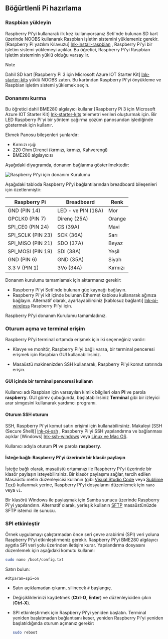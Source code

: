## <a name="prepare-your-raspberry-pi"></a>Böğürtlenli Pi hazırlama

### <a name="install-raspbian"></a>Raspbian yükleyin

Raspberry Pi'yi kullanarak ilk kez kullanıyorsanız Seti'nde bulunan SD kart üzerinde NOOBS kullanarak Raspbian işletim sistemini yüklemeniz gerekir. [Raspberry Pi yazılım Kılavuzu] [ lnk-install-raspbian] , Raspberry Pi'yi bir işletim sistemi yüklemeyi açıklar. Bu öğretici, Raspberry Pi'yi Raspbian işletim sisteminin yüklü olduğu varsayılır.

> [!NOTE]
> Dahil SD kart [Raspberry Pi 3 için Microsoft Azure IOT Starter Kit] [ lnk-starter-kits] yüklü NOOBS zaten. Bu kartından Raspberry Pi'yi önyükleme ve Raspbian işletim sistemi yüklemek seçin.

### <a name="set-up-the-hardware"></a>Donanımı kurma

Bu öğretici dahil BME280 algılayıcı kullanır [Raspberry Pi 3 için Microsoft Azure IOT Starter Kit] [ lnk-starter-kits] telemetri verileri oluşturmak için. Bir LED Raspberry Pi'yi bir yöntem çağırma çözüm panosundan işlediğinde göstermek için kullanır.

Ekmek Panosu bileşenleri şunlardır:

- Kırmızı ışığı
- 220 Ohm Direnci (kırmızı, kırmızı, Kahverengi)
- BME280 algılayıcısı

Aşağıdaki diyagramda, donanım bağlanma gösterilmektedir:

![Raspberry Pi'yi için donanım Kurulumu][img-connection-diagram]

Aşağıdaki tabloda Raspberry Pi'yi bağlantılarından breadboard bileşenleri için özetlenmiştir:

| Raspberry Pi            | Breadboard             |Renk         |
| ----------------------- | ---------------------- | ------------- |
| GND (PIN 14)            | LED - ve PIN (18A)      | Mor          |
| GPCLK0 (PIN 7)          | Direnç (25A)         | Orange          |
| SPI_CE0 (PIN 24)        | CS (39A)               | Mavi          |
| SPI_SCLK (PIN 23)       | SCK (36A)              | Sarı        |
| SPI_MISO (PIN 21)       | SDO (37A)              | Beyaz         |
| SPI_MOSI (PIN 19)       | SDI (38A)              | Yeşil         |
| GND (PIN 6)             | GND (35A)              | Siyah         |
| 3.3 V (PIN 1)           | 3Vo (34A)              | Kırmızı           |

Donanım kurulumu tamamlamak için aktarmanız gerekir:

- Raspberry Pi'yi Seti'nde bulunan güç kaynağı bağlayın.
- Raspberry Pi'yi kit içinde bulunan Ethernet kablosu kullanarak ağınıza bağlayın. Alternatif olarak, ayarlayabilirsiniz [kablosuz bağlantı] [ lnk-pi-wireless] Raspberry Pi'yi için.

Raspberry Pi'yi donanım Kurulumu tamamladınız.

### <a name="sign-in-and-access-the-terminal"></a>Oturum açma ve terminal erişim

Raspberry Pi'yi terminal ortamda erişmek için iki seçeneğiniz vardır:

- Klavye ve monitör, Raspberry Pi'yi bağlı varsa, bir terminal penceresi erişmek için Raspbian GUI kullanabilirsiniz.

- Masaüstü makinenizden SSH kullanarak, Raspberry Pi'yi komut satırında erişin.

#### <a name="use-a-terminal-window-in-the-gui"></a>GUI içinde bir terminal penceresi kullanın

Kullanıcı adı Raspbian için varsayılan kimlik bilgileri olan **PI** ve parola **raspberry**. GUI görev çubuğunda, başlatabilirsiniz **Terminal** gibi bir izleyici arar simgesini kullanarak yardımcı programı.

#### <a name="sign-in-with-ssh"></a>Oturum SSH oturum

SSH, Raspberry Pi'yi komut satırı erişimi için kullanabilirsiniz. Makaleyi [SSH (Secure Shell)] [ lnk-pi-ssh] , Raspberry Pi'yi SSH yapılandırma ve bağlanması açıklar [Windows] [ lnk-ssh-windows] veya [ Linux ve Mac OS][lnk-ssh-linux].

Kullanıcı adıyla oturum **PI** ve parola **raspberry**.

#### <a name="optional-share-a-folder-on-your-raspberry-pi"></a>İsteğe bağlı: Raspberry Pi'yi üzerinde bir klasör paylaşın

İsteğe bağlı olarak, masaüstü ortamınızı ile Raspberry Pi'yi üzerinde bir klasör paylaşın isteyebilirsiniz. Bir klasör paylaşımı sağlar, tercih edilen Masaüstü metin düzenleyicisi kullanın (gibi [Visual Studio Code](https://code.visualstudio.com/) veya [Sublime Text](http://www.sublimetext.com/)) kullanmak yerine, Raspberry Pi'yi dosyalarını düzenlemek için `nano` veya `vi`.

Bir klasörü Windows ile paylaşmak için Samba sunucu üzerinde Raspberry Pi'yi yapılandırın. Alternatif olarak, yerleşik kullanın [SFTP](https://www.raspberrypi.org/documentation/remote-access/) masaüstünüzde SFTP istemci ile sunucu.

### <a name="enable-spi"></a>SPI etkinleştir

Örnek uygulamayı çalıştırmadan önce seri çevre arabirimi (SPI) veri yoluna Raspberry Pi'yi etkinleştirmeniz gerekir. Raspberry Pi'yi BME280 algılayıcı aygıtla SPI veri yolu üzerinden iletişim kurar. Yapılandırma dosyasını düzenlemek için aşağıdaki komutu kullanın:

```sh
sudo nano /boot/config.txt
```

Satırı bulun:

`#dtparam=spi=on`

- Satırı açıklamadan çıkarın, silinecek `#` başlangıç.
- Değişikliklerinizi kaydetmek (**Ctrl-O**, **Enter**) ve düzenleyiciden çıkın (**Ctrl-X**).
- SPI etkinleştirmek için Raspberry Pi'yi yeniden başlatın. Terminal yeniden başlatmadan bağlantısını keser, yeniden Raspberry Pi'yi yeniden başlatıldığında oturum açmanız gerekir:

  ```sh
  sudo reboot
  ```


[img-connection-diagram]: media/iot-suite-raspberry-pi-kit-prepare-pi/rpi2_remote_monitoring.png

[lnk-install-raspbian]: https://www.raspberrypi.org/learning/software-guide/quickstart/
[lnk-pi-wireless]: https://www.raspberrypi.org/documentation/configuration/wireless/README.md
[lnk-pi-ssh]: https://www.raspberrypi.org/documentation/remote-access/ssh/README.md
[lnk-ssh-windows]: https://www.raspberrypi.org/documentation/remote-access/ssh/windows.md
[lnk-ssh-linux]: https://www.raspberrypi.org/documentation/remote-access/ssh/unix.md
[lnk-starter-kits]: https://azure.microsoft.com/develop/iot/starter-kits/